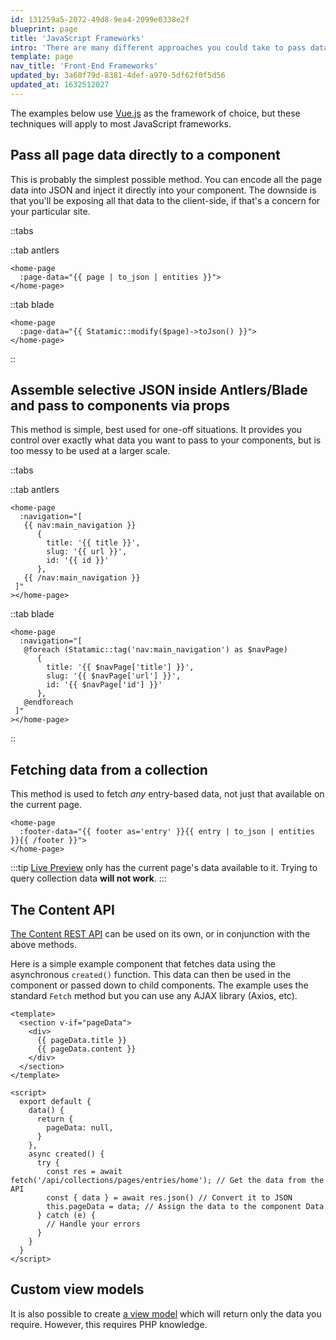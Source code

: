 ```yaml
---
id: 131259a5-2072-49d8-9ea4-2099e0338e2f
blueprint: page
title: 'JavaScript Frameworks'
intro: 'There are many different approaches you could take to pass data to JavaScriptLand. Here are some suggestions on how to fetch, format, and hydrate (inject data) typical JavaScript components.'
template: page
nav_title: 'Front-End Frameworks'
updated_by: 3a60f79d-8381-4def-a970-5df62f0f5d56
updated_at: 1632512027
---
```

The examples below use [Vue.js](https://vuejs.org/) as the framework of choice, but these techniques will apply to most JavaScript frameworks.

## Pass all page data directly to a component
This is probably the simplest possible method. You can encode all the page data into JSON and inject it directly into your component. The downside is that you'll be exposing all that data to the client-side, if that's a concern for your particular site.

::tabs

::tab antlers
```antlers
<home-page
  :page-data="{{ page | to_json | entities }}">
</home-page>
```
::tab blade
```blade
<home-page
  :page-data="{{ Statamic::modify($page)->toJson() }}">
</home-page>
```
::


## Assemble selective JSON inside Antlers/Blade and pass to components via props
This method is simple, best used for one-off situations. It provides you control over exactly what data you want to pass to your components, but is too messy to be used at a larger scale.

::tabs

::tab antlers
```antlers
<home-page
  :navigation="[
   {{ nav:main_navigation }}
      {
        title: '{{ title }}',
        slug: '{{ url }}',
        id: '{{ id }}'
      },
   {{ /nav:main_navigation }}
 ]"
></home-page>
```
::tab blade
```blade
<home-page
  :navigation="[
   @foreach (Statamic::tag('nav:main_navigation') as $navPage)
      {
        title: '{{ $navPage['title'] }}',
        slug: '{{ $navPage['url'] }}',
        id: '{{ $navPage['id'] }}'
      },
   @endforeach
 ]"
></home-page>
```
::

## Fetching data from a collection
This method is used to fetch _any_ entry-based data, not just that available on the current page.

```vue
<home-page
  :footer-data="{{ footer as='entry' }}{{ entry | to_json | entities }}{{ /footer }}">
</home-page>
```

:::tip
[Live Preview](/live-preview) only has the current page's data available to it. Trying to query collection data **will not work**.
:::

## The Content API
[The Content REST API](/rest-api) can be used on its own, or in conjunction with the above methods.

Here is a simple example component that fetches data using the asynchronous `created()` function. This data can then be used in the component or passed down to child components. The example uses the standard `Fetch` method but you can use any AJAX library (Axios, etc).

```vue
<template>
  <section v-if="pageData">
    <div>
      {{ pageData.title }}
      {{ pageData.content }}
    </div>
  </section>
</template>

<script>
  export default {
    data() {
      return {
        pageData: null,
      }
    },
    async created() {
      try {
        const res = await fetch('/api/collections/pages/entries/home'); // Get the data from the API
        const { data } = await res.json() // Convert it to JSON
        this.pageData = data; // Assign the data to the component Data
      } catch (e) {
        // Handle your errors
      }
    }
  }
</script>
```

## Custom view models
It is also possible to create [a view model](/view-models) which will return only the data you require. However, this requires PHP knowledge.
